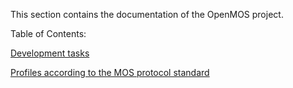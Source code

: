 This section contains the documentation of the OpenMOS project.

Table of Contents:

[Development tasks](./devtasks.md)

[Profiles according to the MOS protocol standard](./profiles.md)
